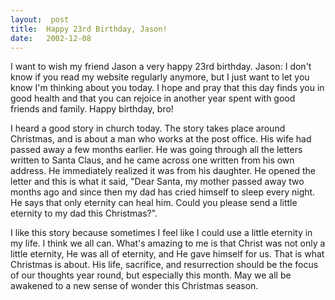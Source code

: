 ```yaml
---
layout:  post
title:  Happy 23rd Birthday, Jason!
date:   2002-12-08
---
```


I want to wish my friend Jason a very happy 23rd birthday. Jason: I don't know if you read my website regularly anymore, but I just want to let you know I'm thinking about you today. I hope and pray that this day finds you in good health and that you can rejoice in another year spent with good friends and family. Happy birthday, bro!

I heard a good story in church today. The story takes place around Christmas, and is about a man who works at the post office. His wife had passed away a few months earlier. He was going through all the letters written to Santa Claus, and he came across one written from his own address. He immediately realized it was from his daughter. He opened the letter and this is what it said, "Dear Santa, my mother passed away two months ago and since then my dad has cried himself to sleep every night. He says that only eternity can heal him. Could you please send a little eternity to my dad this Christmas?".

I like this story because sometimes I feel like I could use a little eternity in my life. I think we all can. What's amazing to me is that Christ was not only a little eternity, He was all of eternity, and He gave himself for us. That is what Christmas is about. His life, sacrifice, and resurrection should be the focus of our thoughts year round, but especially this month. May we all be awakened to a new sense of wonder this Christmas season.